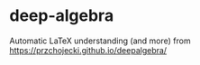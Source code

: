 # deep-algebra
Automatic LaTeX understanding (and more) from https://przchojecki.github.io/deepalgebra/
